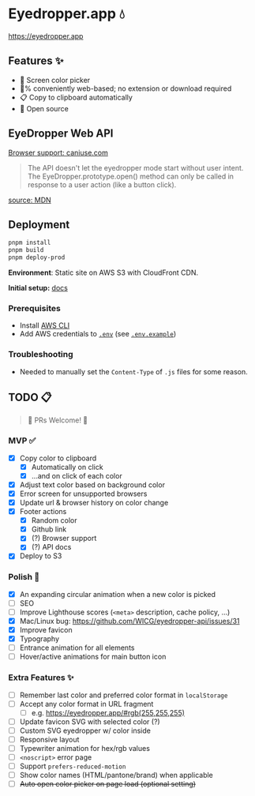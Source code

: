 # Eyedropper.app 💧

<https://eyedropper.app>

## Features ✨

- 🎨 Screen color picker
- 💯% conveniently web-based; no extension or download required
- 📋 Copy to clipboard automatically
- 🤗 Open source

## EyeDropper Web API

[Browser support: caniuse.com](https://caniuse.com/mdn-api_eyedropper)

> The API doesn't let the eyedropper mode start without user intent. The EyeDropper.prototype.open() method can only be called in response to a user action (like a button click).

[source: MDN](https://developer.mozilla.org/en-US/docs/Web/API/EyeDropper_API#security_and_privacy_measures)

## Deployment

```bash
pnpm install
pnpm build
pnpm deploy-prod
```

**Environment**: Static site on AWS S3 with CloudFront CDN.

**Initial setup:**
[docs](https://github.com/nathanbabcock/nbabcock-toolkit/blob/master/docs/s3-static-site.md)

### Prerequisites

- Install [AWS CLI](https://aws.amazon.com/cli/)
- Add AWS credentials to [`.env`](/.env) (see [`.env.example`](/.env.example))

### Troubleshooting

- Needed to manually set the `Content-Type` of `.js` files for some reason.

## TODO 📋

> 📣 PRs Welcome! 📣

### MVP ✅
- [x] Copy color to clipboard
  - [x] Automatically on click
  - [x] ...and on click of each color
- [x] Adjust text color based on background color
- [x] Error screen for unsupported browsers
- [x] Update url & browser history on color change
- [x] Footer actions
  - [x] Random color
  - [x] Github link
  - [x] (?) Browser support
  - [x] (?) API docs
- [x] Deploy to S3

### Polish 🫧

- [x] An expanding circular animation when a new color is picked
- [ ] SEO
- [ ] Improve Lighthouse scores (`<meta>` description, cache policy, ...)
- [x] Mac/Linux bug: <https://github.com/WICG/eyedropper-api/issues/31>
- [x] Improve favicon
- [x] Typography
- [ ] Entrance animation for all elements
- [ ] Hover/active animations for main button icon

### Extra Features ✨

- [ ] Remember last color and preferred color format in `localStorage`
- [ ] Accept any color format in URL fragment
  - [ ] e.g. <https://eyedropper.app/#rgb(255,255,255)>
- [ ] Update favicon SVG with selected color (?)
- [ ] Custom SVG eyedropper w/ color inside
- [ ] Responsive layout
- [ ] Typewriter animation for hex/rgb values
- [ ] `<noscript>` error page
- [ ] Support `prefers-reduced-motion`
- [ ] Show color names (HTML/pantone/brand) when applicable
- [ ] ~~Auto open color picker on page load (optional setting)~~
